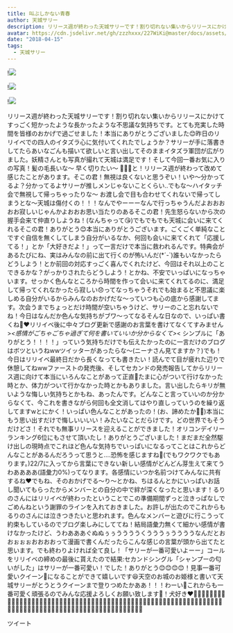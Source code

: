 ```yaml
---
title: 叫ぶしかない青春
author: 天城サリー
description: リリース週が終わった天城サリーです！割り切れない集いからリリースにかけてすっごく短かったような長かったような不思議な気持ちです。とても充実した時間を皆様のおかげで過ごせました！本当にありがとうござ...
avatar: https://cdn.jsdelivr.net/gh/zzzhxxx/227WiKi@master/docs/assets/photo/avatar/sally.jpg
date: "2018-04-15"
tags:
  - 天城サリー
---
```


!![](https://cdn.jsdelivr.net/gh/zzzhxxx/227WiKi-image@master/blog-image/sally-2018-04-15_1.jpg)

!![](https://cdn.jsdelivr.net/gh/zzzhxxx/227WiKi-image@master/blog-image/sally-2018-04-15_2.jpg)

!![](https://cdn.jsdelivr.net/gh/zzzhxxx/227WiKi-image@master/blog-image/sally-2018-04-15_3.jpg)


リリース週が終わった天城サリーです！割り切れない集いからリリースにかけてすっごく短かったような長かったような不思議な気持ちです。とても充実した時間を皆様のおかげで過ごせました！本当にありがとうございました😊昨日のリリイベでの四人のイタズラ心に気付いてくれたでしょうか？サリーが手に落書きしてたらあいなごんも描いて欲しいと言い出してそのままイタズラ軍団が広がりました。妖精さんとも写真が撮れて天城は満足です！そして今回一番お気に入りの写真！髪の毛長いな〜 早く切りたい〜 💇🏻‍♀️と！リリース週が終わって改めて感じたことがあります。そこの君！無視は良くないと思うぞい！いや〜分かってるよ？分かってるよサリーが推しメンじゃないことくらい..でもな〜ハイタッチ会で無視して帰っちゃったりな〜 お渡し会で目も合わせてくれないで帰ってしまうとな〜天城は傷付くの！！！なんでやーーーなんで行っちゃうんだよおおおおお寂しいじゃんかよおおお思い当たりのあるそこの君！先生怒らないから次の握手会来て仲直りしようね！(なんちゃって😘)でもでもでも天城に会いに来てくれるそこの君！ありがとう😊本当にありがとうございます。ごくごく単純なことですぐ自信を無くしてしまう自分がいるなか、何回も会いに来てくれて「応援してる！」とか「大好きだよ！」って一言だけで本当に救われるんです。特典会があるたびにね、実はみんなの前に出て行くのが怖いんだ(*´-`)誰もいなかったらどうしよう！とか前回の対応すっごく喜んでくれたけど、今回はそれ以上のことできるかな？がっかりされたらどうしよう！とかね、不安でいっぱいになっちゃいます。せっかく色んなところから時間を作って会いに来てくれてるのに、満足して帰ってくれなかったら寂しい😞ってなっちゃうそれでも始まると不思議に楽しめる自分がいるからみんなのおかげだな〜っていつも心の底から感謝してます。次会うまでちょっとだけ時間が空いちゃうけど、サリーのこと忘れないでね！今日はなんだか色んな気持ちがブワ〜ってなるそんな日なので、いっぱい書くね📝❤️リリイベ後に中々ブログ更新で感謝のお言葉を書けてなくてすみません>_<感情がごちゃごちゃ過ぎて何を書いていいか分からなくて>_< シンプルに「ありがとう！！！！」っていう気持ちだけでも伝えたかったのに一言だけのブログはボツというねwwツイッターがあったらな〜(ニーナさん見てますか？)でも！今日はリリイベ最終日だから長くなっても書きたい！読んでて目が疲れた辺りで休憩してねwwファーストの発売後、そしてセカンドの発売報告してからリリース週に向けて本当にいろんなことがあって正直🤭たまに心がついて行けなかった時とか、体力がついて行かなかった時とかもありました。言い出したらキリが無いような悔しい気持ちとかもね、あったんです。どんなこと言っていいのか分からなくて、今これを書きながら何回も全文消してはやり直しっていうのを繰り返してますwとにかく！いっぱい色んなことがあったの！(お、諦めたか🤦‍♀️)本当にもう思い出すだけで悔しいいいい！みたいなことだらけです。どの世界でもそうだけどさ！それでも無事リリースを迎えることができました！オリコンデイリーランキング6位にもさせて頂いたし！ありがとうございました！まだまだ全然駆け出しの現時点でこれほど色んな気持ちでいっぱいになるってことはこれからどんなことがあるんだろうって思うと....恐怖を感じますね🤝(でもワクワクでもあります。)22/7に入ってから言葉にできない新しい感情がどんどん芽生えて来てうわああああ(語彙力0%)ってなります。各感情にいつか名前つけてみんなに共有するね❤️でもね、そのおかげでる〜り〜とかね、ちはるんとかにいっぱいお話し聞いてもらったからメンバーとの自分の中で絆が深くなったと思います！るりのさんにはリリイベが終わったということでこの準備期間ずっと泣きっぱなしでごめんねという謝罪のラインを入れておきました。お許しが出たのでこれからもるりのさんには泣きつきたいと思われます。色んなメンバーと遊びに行こうって約束もしているのでブログ楽しみにしててね！結局語彙力無くて細かい感情が書けなかったけど、うわあああぐぬぬぅぅううううくうううぅううううなんだとおおぉぉぉおおおおって漫画で書くんだったらこんな感じの言葉が頭から出てたと思います。でも終わりよければ全て良し！「サリーが一番可愛いよーー」コールをリリイベの締めの最後に貰えたので結果:セカンドシングル「シャンプーの匂いがした」はサリーが一番可愛い！でした！ありがとう😊😊😊😊！見事一番可愛いクイーン💍になることができて嬉しいです😆天空のお城のお姫様と書いて天城サリーがとうとうクイーンまで登りつめたかああ！！！わーい🙌これからも一番可愛く頑張るのでみんな応援よろしくお願い致します📣！犬好き❤️🔪🔪🔪🔪🔪🔪🔪🔪🔪🔪🔪🔪🔪🔪🔪🔪🔪🔪🔪🔪🔪🔪🔪🔪🔪🔪🔪🔪🔪🔪🔪🔪🔪🔪🔪🔪🔪🔪🔪🔪🔪🔪🔪🔪🔪🔪🔪🔪🔪🔪🔪🔪🔪🔪🔪🔪🔪🔪🔪🔪🔪🔪🔪🔪🔪🔪🔪🔪🔪🔪🔪🔪🔪🔪🔪🔪🔪🔪🔪🔪🔪🔪🔪🔪🔪🔪🔪🔪🔪🔪🔪🔪🔪🔪🔪🔪


ツイート



